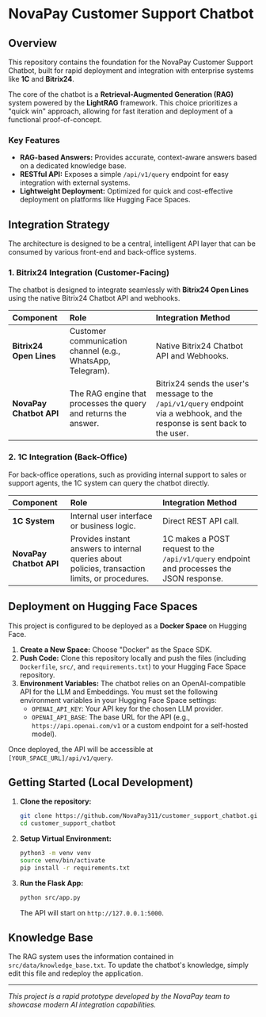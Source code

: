 # NovaPay Customer Support Chatbot

## Overview

This repository contains the foundation for the NovaPay Customer Support Chatbot, built for rapid deployment and integration with enterprise systems like **1C** and **Bitrix24**.

The core of the chatbot is a **Retrieval-Augmented Generation (RAG)** system powered by the **LightRAG** framework. This choice prioritizes a "quick win" approach, allowing for fast iteration and deployment of a functional proof-of-concept.

### Key Features
- **RAG-based Answers:** Provides accurate, context-aware answers based on a dedicated knowledge base.
- **RESTful API:** Exposes a simple `/api/v1/query` endpoint for easy integration with external systems.
- **Lightweight Deployment:** Optimized for quick and cost-effective deployment on platforms like Hugging Face Spaces.

## Integration Strategy

The architecture is designed to be a central, intelligent API layer that can be consumed by various front-end and back-office systems.

### 1. Bitrix24 Integration (Customer-Facing)

The chatbot is designed to integrate seamlessly with **Bitrix24 Open Lines** using the native Bitrix24 Chatbot API and webhooks.

| Component | Role | Integration Method |
| :--- | :--- | :--- |
| **Bitrix24 Open Lines** | Customer communication channel (e.g., WhatsApp, Telegram). | Native Bitrix24 Chatbot API and Webhooks. |
| **NovaPay Chatbot API** | The RAG engine that processes the query and returns the answer. | Bitrix24 sends the user's message to the `/api/v1/query` endpoint via a webhook, and the response is sent back to the user. |

### 2. 1C Integration (Back-Office)

For back-office operations, such as providing internal support to sales or support agents, the 1C system can query the chatbot directly.

| Component | Role | Integration Method |
| :--- | :--- | :--- |
| **1C System** | Internal user interface or business logic. | Direct REST API call. |
| **NovaPay Chatbot API** | Provides instant answers to internal queries about policies, transaction limits, or procedures. | 1C makes a POST request to the `/api/v1/query` endpoint and processes the JSON response. |

## Deployment on Hugging Face Spaces

This project is configured to be deployed as a **Docker Space** on Hugging Face.

1.  **Create a New Space:** Choose "Docker" as the Space SDK.
2.  **Push Code:** Clone this repository locally and push the files (including `Dockerfile`, `src/`, and `requirements.txt`) to your Hugging Face Space repository.
3.  **Environment Variables:** The chatbot relies on an OpenAI-compatible API for the LLM and Embeddings. You must set the following environment variables in your Hugging Face Space settings:
    - `OPENAI_API_KEY`: Your API key for the chosen LLM provider.
    - `OPENAI_API_BASE`: The base URL for the API (e.g., `https://api.openai.com/v1` or a custom endpoint for a self-hosted model).

Once deployed, the API will be accessible at `[YOUR_SPACE_URL]/api/v1/query`.

## Getting Started (Local Development)

1.  **Clone the repository:**
    ```bash
    git clone https://github.com/NovaPay311/customer_support_chatbot.git
    cd customer_support_chatbot
    ```
2.  **Setup Virtual Environment:**
    ```bash
    python3 -m venv venv
    source venv/bin/activate
    pip install -r requirements.txt
    ```
3.  **Run the Flask App:**
    ```bash
    python src/app.py
    ```
    The API will start on `http://127.0.0.1:5000`.

## Knowledge Base

The RAG system uses the information contained in `src/data/knowledge_base.txt`. To update the chatbot's knowledge, simply edit this file and redeploy the application.

---
*This project is a rapid prototype developed by the NovaPay team to showcase modern AI integration capabilities.*
